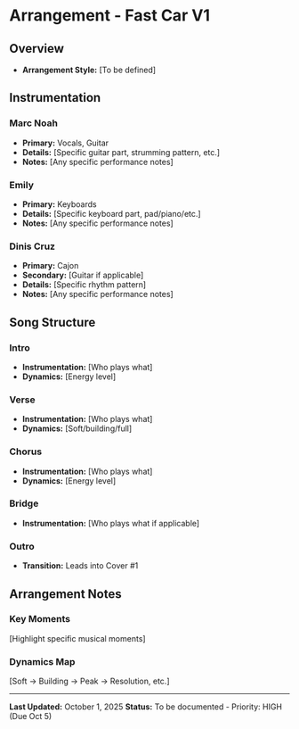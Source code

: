 # Arrangement - Fast Car V1

## Overview
- **Arrangement Style:** [To be defined]

## Instrumentation

### Marc Noah
- **Primary:** Vocals, Guitar
- **Details:** [Specific guitar part, strumming pattern, etc.]
- **Notes:** [Any specific performance notes]

### Emily
- **Primary:** Keyboards
- **Details:** [Specific keyboard part, pad/piano/etc.]
- **Notes:** [Any specific performance notes]

### Dinis Cruz
- **Primary:** Cajon
- **Secondary:** [Guitar if applicable]
- **Details:** [Specific rhythm pattern]
- **Notes:** [Any specific performance notes]

## Song Structure

### Intro
- **Instrumentation:** [Who plays what]
- **Dynamics:** [Energy level]

### Verse
- **Instrumentation:** [Who plays what]
- **Dynamics:** [Soft/building/full]

### Chorus
- **Instrumentation:** [Who plays what]
- **Dynamics:** [Energy level]

### Bridge
- **Instrumentation:** [Who plays what if applicable]

### Outro
- **Transition:** Leads into Cover #1

## Arrangement Notes

### Key Moments
[Highlight specific musical moments]

### Dynamics Map
[Soft → Building → Peak → Resolution, etc.]

---

**Last Updated:** October 1, 2025
**Status:** To be documented - Priority: HIGH (Due Oct 5)
